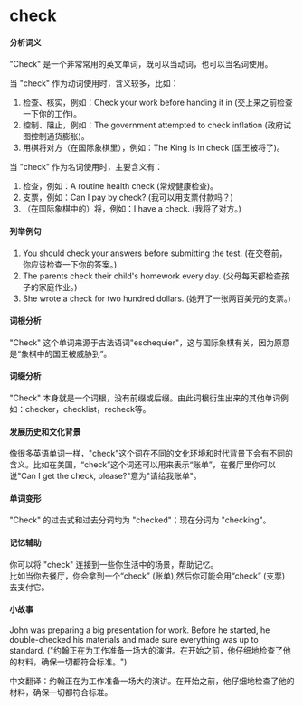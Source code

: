 # check

#### 分析词义

  

"Check" 是一个非常常用的英文单词，既可以当动词，也可以当名词使用。

  

当 "check" 作为动词使用时，含义较多，比如：

  

1.  检查、核实，例如：Check your work before handing it in (交上来之前检查一下你的工作)。
2.  控制、阻止，例如：The government attempted to check inflation (政府试图控制通货膨胀)。
3.  用棋将对方（在国际象棋里），例如：The King is in check (国王被将了)。

  

当 "check" 作为名词使用时，主要含义有：

  

1.  检查，例如：A routine health check (常规健康检查)。
2.  支票，例如：Can I pay by check? (我可以用支票付款吗？)
3.  （在国际象棋中的）将，例如：I have a check. (我将了对方。)

  

#### 列举例句

  

1.  You should check your answers before submitting the test. (在交卷前，你应该检查一下你的答案。)
2.  The parents check their child's homework every day. (父母每天都检查孩子的家庭作业。)
3.  She wrote a check for two hundred dollars. (她开了一张两百美元的支票。)

  

#### 词根分析

  

"Check" 这个单词来源于古法语词"eschequier"，这与国际象棋有关，因为原意是“象棋中的国王被威胁到”。

  

#### 词缀分析

  

"Check" 本身就是一个词根，没有前缀或后缀。由此词根衍生出来的其他单词例如：checker，checklist，recheck等。

  

#### 发展历史和文化背景

  

像很多英语单词一样，"check"这个词在不同的文化环境和时代背景下会有不同的含义。比如在美国，“check”这个词还可以用来表示“账单”，在餐厅里你可以说"Can I get the check, please?"意为"请给我账单"。

  

#### 单词变形

  

"Check" 的过去式和过去分词均为 "checked"；现在分词为 "checking"。

  

#### 记忆辅助

  

你可以将 "check" 连接到一些你生活中的场景，帮助记忆。  
比如当你去餐厅，你会拿到一个“check” (账单),然后你可能会用“check” (支票) 去支付它。

  

#### 小故事

  

John was preparing a big presentation for work. Before he started, he double-checked his materials and made sure everything was up to standard. ("约翰正在为工作准备一场大的演讲。在开始之前，他仔细地检查了他的材料，确保一切都符合标准。")

  

中文翻译：约翰正在为工作准备一场大的演讲。在开始之前，他仔细地检查了他的材料，确保一切都符合标准。
